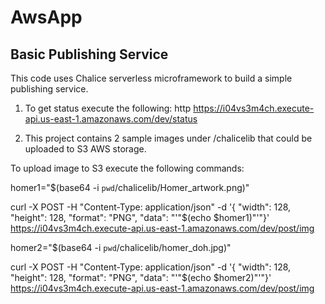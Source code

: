 # AwsApp
<h2>Basic Publishing Service</h2>
This code uses Chalice serverless microframework to build a simple publishing service. 

1. To get status execute the following:
http https://i04vs3m4ch.execute-api.us-east-1.amazonaws.com/dev/status

2. This project contains 2 sample images under /chalicelib that could be uploaded to S3 AWS storage. 

To upload image to S3 execute the following commands:

homer1="$(base64 -i `pwd`/chalicelib/Homer_artwork.png)"

curl -X POST -H "Content-Type: application/json" -d '{ "width": 128, "height": 128, "format": "PNG", "data": "'"$(echo $homer1)"'"}' https://i04vs3m4ch.execute-api.us-east-1.amazonaws.com/dev/post/img


homer2="$(base64 -i `pwd`/chalicelib/homer_doh.jpg)"

curl -X POST -H "Content-Type: application/json" -d '{ "width": 128, "height": 128, "format": "PNG", "data": "'"$(echo $homer2)"'"}' https://i04vs3m4ch.execute-api.us-east-1.amazonaws.com/dev/post/img
